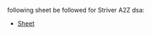 following sheet be followed for Striver A2Z dsa:
-  [Sheet](https://takeuforward.org/strivers-a2z-dsa-course/strivers-a2z-dsa-course-sheet-2/)
